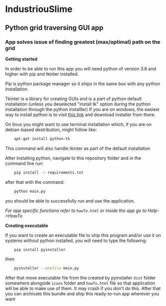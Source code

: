 # IndustriouSlime #

## Python grid traversing GUI app ##

### App solves issue of finding greatest (max/optimal) path on the grid ###


**Getting started**

In order to be able to run this app you will need python of version 3.6 and higher with pip and tkinter installed.

Pip is python package manager so it ships in the same box with any python installation.

Tkinter is a library for creating GUIs and is a part of python default installation (unless you deselected "install tk" option during the python installation through the python installler)
If you are on windows, the easiest way to install python is to visit [this link](https://www.python.org/downloads/) and download installer from there.

On linux you might want to use terminal installation which, if you are on debian-based destribution, might follow like:

```bash
    apt-get install python-tk
```

This command will also handle tkinter as part of the default installation

After installing python, navigate to this repository folder and in the command line run:

```bash
    pip install -r requirements.txt
```

after that with the command:

```bash
    python main.py
```

you should be able to successfully run and use the application.

*For app specific functions refer to `howTo.html` or inside the app go to Help->HowTo*

**Creating executable**

If you want to create an executable file to ship this program and/or use it on systems without python installed,
you will need to type the following:

```bash
    pip install pyinstaller
```

then

```bash
    pyinstaller --onefile main.py
```

After that move executable file from the created by pyinstaller `dist` folder somewhere alongside `icons` folder and
`howTo.html` file so that application will be able to make use of them. It may crash if you don't do this.
After that you can archivate this bundle and ship this ready-to-run app wherever you want

